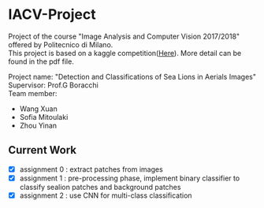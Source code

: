 # IACV-Project
Project of the course "Image Analysis and Computer Vision 2017/2018" offered by Politecnico di Milano.  
This project is based on a kaggle competition([Here](https://www.kaggle.com/c/noaa-fisheries-steller-sea-lion-population-count)). More detail can be found in the pdf file.

Project name: "Detection and Classifications of Sea Lions in Aerials Images"  
Supervisor: Prof.G Boracchi  
Team member:
* Wang Xuan
* Sofia Mitoulaki
* Zhou Yinan

## Current Work
- [x] assignment 0 : extract patches from images
- [x] assignment 1 : pre-processing phase, implement binary classifier to classify     sealion patches and background patches
- [x] assignment 2 : use CNN for multi-class classification
